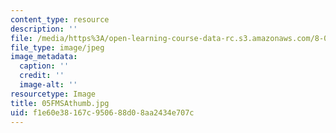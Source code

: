 ```yaml
---
content_type: resource
description: ''
file: /media/https%3A/open-learning-course-data-rc.s3.amazonaws.com/8-02t-electricity-and-magnetism-spring-2005/f1e60e38167c950688d08aa2434e707c_05FMSAthumb.jpg
file_type: image/jpeg
image_metadata:
  caption: ''
  credit: ''
  image-alt: ''
resourcetype: Image
title: 05FMSAthumb.jpg
uid: f1e60e38-167c-9506-88d0-8aa2434e707c
---
```

